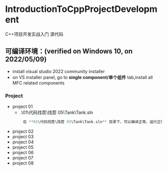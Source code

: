 # IntroductionToCppProjectDevelopment
C++项目开发实战入门 源代码


## 可编译环境：(verified on Windows 10, on 2022/05/09)
- install visual studio 2022 community installer
- on VS installer panel, go to **single component/单个组件** tab,install all MFC related components 

### Project
- project 01
    - .\01\代码找茬\找茬 05\Tank\Tank.sln
```cpp
        在 **01\代码找茬\找茬 05\Tank\Tank.sln** 目录下，可以编译正常，运行正常，游戏功能完善
```
- project 02
- project 03
- project 04
- project 05
- project 06
- project 07
- project 08
